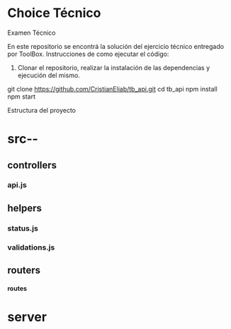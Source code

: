 # Choice Técnico
Examen Técnico

En este repositorio se encontrá la solución del ejercicio técnico entregado por ToolBox.
Instrucciones de como ejecutar el código:

1.   Clonar el repositorio, realizar la instalación de las dependencias y ejecución del mismo.

git clone https://github.com/CristianEliab/tb_api.git
cd tb_api
npm install
npm start

Estructura del proyecto

# src--
## controllers
### api.js
## helpers
### status.js
### validations.js
## routers
#### routes
# server